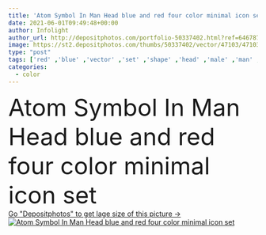 ```yaml
---
title: 'Atom Symbol In Man Head blue and red four color minimal icon set'
date: 2021-06-01T09:49:48+00:00
author: Infolight
author_url: http://depositphotos.com/portfolio-50337402.html?ref=64678756
image: https://st2.depositphotos.com/thumbs/50337402/vector/47103/471038122/api_thumb_450.jpg?forcejpeg=true
type: "post"
tags: ['red' ,'blue' ,'vector' ,'set' ,'shape' ,'head' ,'male' ,'man' ,'symbol' ,'icon' ,'flat' ,'science' ,'atom' ,'logo' ,'minimal' ,'eps' ,'premium' ,'science icons' ]
categories: 
  - color
---
```

<div aling="center">
            <font size="60"> Atom Symbol In Man Head blue and red four color minimal icon set</font>   
</div>
<div>
    <a href='https://depositphotos.com/471038122/stock-illustration-atom-symbol-man-head-blue.html?ref=64678756' target=_blank > Go "Depositphotos" to get lage size of this picture ->
        <img href='https://depositphotos.com/471038122/stock-illustration-atom-symbol-man-head-blue.html?ref=64678756' src='https://st2.depositphotos.com/50337402/47103/v/950/depositphotos_471038122-stock-illustration-atom-symbol-man-head-blue.jpg?forcejpeg=true' alt='Atom Symbol In Man Head blue and red four color minimal icon set' >
    </a>
</div>
